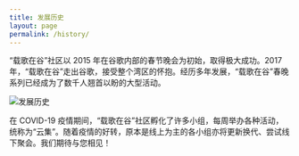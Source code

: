```yaml
---
title: 发展历史
layout: page
permalink: /history/
---
```


“载歌在谷”社区以 2015 年在谷歌内部的春节晚会为初始，取得极大成功。2017 年，“载歌在谷”走出谷歌，接受整个湾区的怀抱。经历多年发展，“载歌在谷”春晚系列已经成为了数千人翘首以盼的大型活动。

![发展历史](https://tva1.sinaimg.cn/large/008i3skNgy1guri3xh5t5j61vc0u045w02.jpg)

在 COVID-19 疫情期间，“载歌在谷”社区孵化了许多小组，每周举办各种活动，统称为“云集”。随着疫情的好转，原本是线上为主的各小组亦将更新换代、尝试线下聚会。我们期待与您相见！

